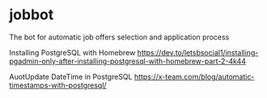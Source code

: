 # jobbot
The bot for automatic job offers selection and application process

Installing PostgreSQL with Homebrew
https://dev.to/letsbsocial1/installing-pgadmin-only-after-installing-postgresql-with-homebrew-part-2-4k44

AuotUpdate DateTime in PostgreSQL
https://x-team.com/blog/automatic-timestamps-with-postgresql/

